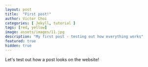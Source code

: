 ```yaml
---
layout: post
title:  "First post!"
author: Victor Choi
categories: [ Jekyll, tutorial ]
tags: [red, yellow]
image: assets/images/11.jpg
description: "My first post - testing out how everything works"
featured: true
hidden: true
---
```


Let's test out how a post looks on the website!
